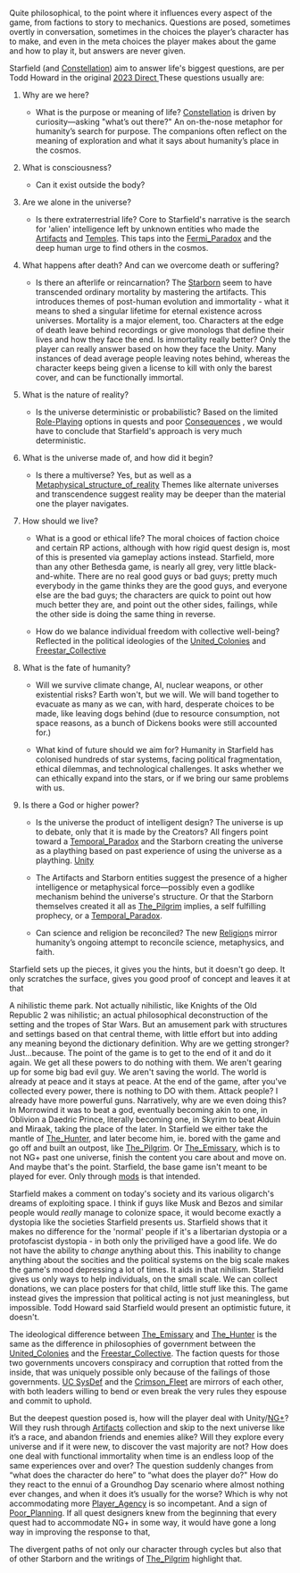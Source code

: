 Quite philosophical, to the point where it influences every aspect of the game, from factions to story to mechanics. Questions are posed, sometimes overtly in conversation, sometimes in the choices the player’s character has to make, and even in the meta choices the player makes about the game and how to play it, but answers are never given.

Starfield (and [Constellation](Main%20Quest/Constellation.md)) aim to answer life's biggest questions, are per Todd Howard in the original [2023 Direct ](Research/Marketing.md)
These questions usually are:
1. Why are we here?
	- What is the purpose or meaning of life?
		[Constellation](Main%20Quest/Constellation.md) is driven by curiosity—asking "what’s out there?"  An on-the-nose metaphor for humanity’s search for purpose.
		The companions often reflect on the meaning of exploration and what it says about humanity’s place in the cosmos.
		
2. What is consciousness?
	- Can it exist outside the body?
	
3. Are we alone in the universe?
	- Is there extraterrestrial life?
		Core to Starfield's narrative is the search for 'alien' intelligence left by unknown entities who made the [Artifacts](Main%20Quest/Artifacts.md) and [Temples](Main%20Quest/Temples.md). This taps into the [Fermi_Paradox](Writing/Fermi_Paradox.md) and the deep human urge to find others in the cosmos.
	
4. What happens after death? And can we overcome death or suffering?
	- Is there an afterlife or reincarnation?
		The [Starborn](Main%20Quest/Starborn.md) seem to have transcended ordinary mortality by mastering the artifacts. This introduces themes of post-human evolution and immortality - what it means to shed a singular lifetime for eternal existence across universes.
		Mortality is a major element, too. Characters at the edge of death leave behind recordings or give monologs that define their lives and how they face the end. Is immortality really better? Only the player can really answer based on how they face the Unity.
		Many instances of dead average people leaving notes behind, whereas the character keeps being given a license to kill with only the barest cover, and can be functionally immortal.
		
5. What is the nature of reality?
	- Is the universe deterministic or probabilistic?
		Based on the limited [Role-Playing](Gameplay%20Systems/Role-Playing.md) options in quests and poor [Consequences](Writing/Consequences.md) , we would have to conclude that Starfield's approach is very much deterministic.
		
6. What is the universe made of, and how did it begin?
	- Is there a multiverse?
		Yes, but as well as a [Metaphysical_structure_of_reality](Writing/Metaphysical_structure_of_reality.md) 
		Themes like alternate universes and transcendence suggest reality may be deeper than the material one the player navigates.
		
7. How should we live?
	- What is a good or ethical life?
		The moral choices of faction choice and certain RP actions, although with how rigid quest design is, most of this is presented via gameplay actions instead.
			Starfield, more than any other Bethesda game, is nearly all grey, very little black-and-white. There are no real good guys or bad guys; pretty much everybody in the game thinks they are the good guys, and everyone else are the bad guys; the characters are quick to point out how much better they are, and point out the other sides, failings, while the other side is doing the same thing in reverse.
			
	- How do we balance individual freedom with collective well-being?
		Reflected in the political ideologies of the [United_Colonies](Factions/United_Colonies.md) and [Freestar_Collective](Factions/Freestar_Collective.md)
		
8. What is the fate of humanity?
	- Will we survive climate change, AI, nuclear weapons, or other existential risks?
		Earth won't, but we will. We will band together to evacuate as many as we can, with hard, desperate choices to be made, like leaving dogs behind (due to resource consumption, not space reasons, as a bunch of Dickens books were still accounted for.)
		
	- What kind of future should we aim for?
		Humanity in Starfield has colonised hundreds of star systems, facing political fragmentation, ethical dilemmas, and technological challenges. It asks whether we can ethically expand into the stars, or if we bring our same problems with us.
		
9. Is there a God or higher power?
	- Is the universe the product of intelligent design?
		The universe is up to debate, only that it is made by the Creators? All fingers point toward a [Temporal_Paradox](Writing/Temporal_Paradox.md) and the Starborn creating the universe as a plaything based on past experience of using the universe as a plaything. [Unity](Main%20Quest/Unity.md)
		
	- The Artifacts and Starborn entities suggest the presence of a higher intelligence or metaphysical force—possibly even a godlike mechanism behind the universe's structure. Or that the Starborn themselves created it all as [The_Pilgrim](Main%20Quest/The_Pilgrim.md) implies, a self fulfilling prophecy, or a [Temporal_Paradox](Writing/Temporal_Paradox.md).
	
	- Can science and religion be reconciled?
		The new [Religion](Writing/Religion.md)s mirror humanity’s ongoing attempt to reconcile science, metaphysics, and faith.

Starfield sets up the pieces, it gives you the hints, but it doesn't go deep. It only scratches the surface, gives you good proof of concept and leaves it at that

A nihilistic theme park. Not actually nihilistic, like Knights of the Old Republic 2 was nihilistic; an actual philosophical deconstruction of the setting and the tropes of Star Wars. But an amusement park with structures and settings based on that central theme, with little effort but into adding any meaning beyond the dictionary definition.
	Why are we getting stronger? Just...because. The point of the game is to get to the end of it and do it again. We get all these powers to do nothing with them. We aren't gearing up for some big bad evil guy. We aren't saving the world. The world is already at peace and it stays at peace. At the end of the game, after you've collected every power, there is nothing to DO with them. Attack people? I already have more powerful guns. Narratively, why are we even doing this?
		In Morrowind it was to beat a god, eventually becoming akin to one, in Oblivion a Daedric Prince, literally becoming one, in Skyrim to beat Alduin and Miraak, taking the place of the later.
			In Starfield we either take the mantle of [The_Hunter](Main%20Quest/The_Hunter.md), and later become him, ie. bored with the game and go off and built an outpost, like [The_Pilgrim](Main%20Quest/The_Pilgrim.md). Or [The_Emissary](Main%20Quest/The_Emissary.md), which is to not NG+ past one universe, finish the content you care about and move on. And maybe that's the point. Starfield, the base game isn't meant to be played for ever. Only through [mods](Development/Reliance_on_Mods.md) is that intended.

Starfield makes a comment on today's society and its various oligarch's dreams of exploiting space. I think if guys like Musk and Bezos and similar people would _really_ manage to colonize space, it would become exactly a dystopia like the societies Starfield presents us. Starfield shows that it makes no difference for the 'normal' people if it's a libertarian dystopia or a protofascist dystopia - in both only the priviliged have a good life.
We do not have the ability to _change_ anything about this. 
	This inability to change anything about the socities and the political systems on the big scale makes the game's mood depressing a lot of times. It aids in that nihilism.
		Starfield gives us only ways to help individuals, on the small scale. We can collect donations, we can place posters for that child, little stuff like this.
			The game instead gives the impression that political acting is not just meaningless, but impossible. Todd Howard said Starfield would present an optimistic future, it doesn't.

The ideological difference between [The_Emissary](Main%20Quest/The_Emissary.md) and [The_Hunter](Main%20Quest/The_Hunter.md) is the same as the difference in philosophies of government between the [United_Colonies](Factions/United_Colonies.md) and the [Freestar_Collective](Factions/Freestar_Collective.md). The faction quests for those two governments uncovers conspiracy and corruption that rotted from the inside, that was uniquely possible only because of the failings of those governments. 
[UC SysDef](UC%20SysDef) and the [Crimson_Fleet](Factions/Crimson_Fleet.md) are mirrors of each other, with both leaders willing to bend or even break the very rules they espouse and commit to uphold.

But the deepest question posed is, how will the player deal with Unity/[NG+](Gameplay%20Systems/NG+.md)? Will they rush through [Artifacts](Main%20Quest/Artifacts.md) collection and skip to the next universe like it’s a race, and abandon friends and enemies alike? Will they explore every universe and if it were new, to discover the vast majority are not? How does one deal with functional immortality when time is an endless loop of the same experiences over and over? The question suddenly changes from “what does the character do here” to “what does the player do?" How do they react to the ennui of a Groundhog Day scenario where almost nothing ever changes, and when it does it’s usually for the worse?
	Which is why not accommodating more [Player_Agency](Writing/Player_Agency.md) is so incompetant. And a sign of [Poor_Planning](Development/Poor_Planning.md). If all quest designers knew from the beginning that every quest had to accommodate NG+ in some way, it would have gone a long way in improving the response to that,

The divergent paths of not only our character through cycles but also that of other Starborn and the writings of [The_Pilgrim](Main%20Quest/The_Pilgrim.md) highlight that.

